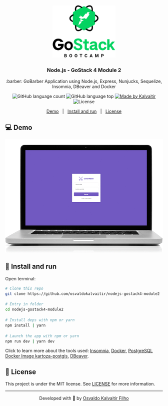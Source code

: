 <h1 align="center">
    <img src="/.github/assets/logo.png"
    width="200px"
    alt="Logo" />
</h1>

<h3 align="center">
  Node.js - GoStack 4 Module 2
</h3>

<p align="center">
  :barber: GoBarber Application using Node.js, Express, Nunjucks, Sequelize, Insomnia, DBeaver and Docker
</p>

<p align="center">
  <img alt="GitHub language count" src="https://img.shields.io/github/languages/count/osvaldokalvaitir/nodejs-gostack4-module2.svg?color=00A83A">

  <img alt="GitHub language top" src="https://img.shields.io/github/languages/top/osvaldokalvaitir/nodejs-gostack4-module2.svg?color=00A83A">

  <a href="https://kalvaitir.com/">
    <img alt="Made by Kalvaitir" src="https://img.shields.io/badge/made%20by-Kalvaitir-00A83A">
  </a>

  <img alt="License" src="https://img.shields.io/badge/license-MIT-00A83A">
</p>

<p align="center">
  <a href="#computer-demo">Demo</a>&nbsp;&nbsp;&nbsp;|&nbsp;&nbsp;&nbsp;<a href="#wrench-install-and-run">Install and run</a>&nbsp;&nbsp;&nbsp;|&nbsp;&nbsp;&nbsp;<a href="#memo-license">License</a>
</p>

## :computer: Demo

![Demo](/.github/assets/demo.gif)

## :wrench: Install and run

Open terminal:

```sh
# Clone this repo
git clone https://github.com/osvaldokalvaitir/nodejs-gostack4-module2

# Entry in folder
cd nodejs-gostack4-module2

# Install deps with npm or yarn
npm install | yarn

# Launch the app with npm or yarn
npm run dev | yarn dev
```

Click to learn more about the tools used: [Insomnia](https://github.com/osvaldokalvaitir/awesome/blob/main/src/api-clients/insomnia/insomnia.md), [Docker](https://github.com/osvaldokalvaitir/awesome/blob/main/src/containers/docker/docker.md), [PostgreSQL Docker Image kartoza-postgis](https://github.com/osvaldokalvaitir/awesome/blob/main/src/containers/docker/images/kartoza-postgis.md), [DBeaver](https://github.com/osvaldokalvaitir/awesome/blob/main/src/sgdbs/multiples/dbeaver.md).

## :memo: License

This project is under the MIT license. See [LICENSE](/LICENSE) for more information.

---

<p align="center">
Developed with 💚 by <a href="https://www.linkedin.com/in/osvaldokalvaitir">Osvaldo Kalvaitir Filho</a>
</p>
